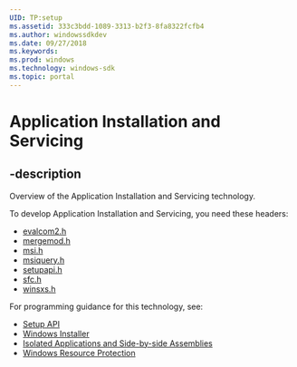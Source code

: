 ```yaml
---
UID: TP:setup
ms.assetid: 333c3bdd-1089-3313-b2f3-8fa8322fcfb4
ms.author: windowssdkdev
ms.date: 09/27/2018
ms.keywords: 
ms.prod: windows
ms.technology: windows-sdk
ms.topic: portal
---
```


# Application Installation and Servicing

## -description

Overview of the Application Installation and Servicing technology.

To develop Application Installation and Servicing, you need these headers:

 * [evalcom2.h](../evalcom2/index.md)
 * [mergemod.h](../mergemod/index.md)
 * [msi.h](../msi/index.md)
 * [msiquery.h](../msiquery/index.md)
 * [setupapi.h](../setupapi/index.md)
 * [sfc.h](../sfc/index.md)
 * [winsxs.h](../winsxs/index.md)

For programming guidance for this technology, see:
* [Setup API](/windows/desktop/setupapi)
* [Windows Installer](/windows/desktop/msi)
* [Isolated Applications and Side-by-side Assemblies](/windows/desktop/sbscs)
* [Windows Resource Protection](/windows/desktop/wfp)

